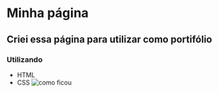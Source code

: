 # Minha página

## Criei essa página para utilizar como portifólio
### Utilizando
 - HTML
 - CSS
![como ficou](Assets/imgs/minha-p%C3%A1gina.png)
